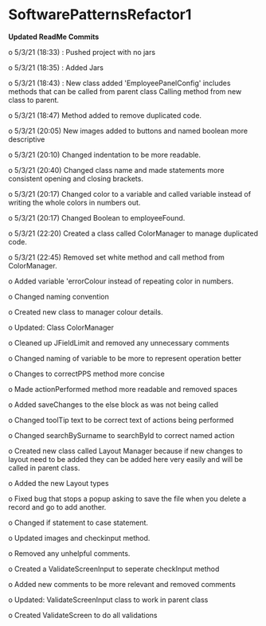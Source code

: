 # SoftwarePatternsRefactor1

**Updated ReadMe Commits**

o	5/3/21 (18:33) : Pushed project with no jars

o	5/3/21 (18:35) : Added Jars

o	5/3/21 (18:43) : New class added 'EmployeePanelConfig' includes methods that can be called from parent class Calling method from new class to parent.

o	5/3/21 (18:47) Method added to remove duplicated code.

o	5/3/21 (20:05) New images added to buttons and named boolean more descriptive

o	5/3/21 (20:10) Changed indentation to be more readable.

o	5/3/21 (20:40) Changed class name and made statements more consistent opening and closing brackets.

o	5/3/21 (20:17) Changed color to a variable and called variable instead of writing the whole colors in numbers out.

o	5/3/21 (20:17) Changed Boolean to employeeFound.

o	5/3/21 (22:20) Created a class called ColorManager to manage duplicated code.

o	5/3/21 (22:45) Removed set white method and call method from ColorManager.

o	Added variable 'errorColour instead of repeating color in numbers.

o	Changed naming convention

o	Created new class to manager colour details.

o	Updated: Class ColorManager

o	Cleaned up JFieldLimit and removed any unnecessary comments

o	Changed naming of variable to be more to represent operation better

o	Changes to correctPPS method more concise

o	Made actionPerformed method more readable and removed spaces

o	Added saveChanges to the else block as was not being called

o	Changed toolTip text to be correct text of actions being performed

o	Changed searchBySurname to searchById to correct named action

o	Created new class called Layout Manager because if new changes to layout need to be added they can be added here very easily and will be called in parent class.

o	Added the new Layout types

o	Fixed bug that stops a popup asking to save the file when you delete a record and go to add another.


o	Changed if statement to case statement.

o	Updated images and checkinput method.

o	Removed any unhelpful comments.

o	Created a ValidateScreenInput to seperate checkInput method

o	Added new comments to be more relevant and removed comments

o	Updated: ValidateScreenInput class to work in parent class

o	Created ValidateScreen to do all validations




